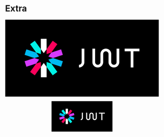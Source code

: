 # Extra

<img style="display: block; margin: 0 auto;" src="img/jwt-logo.svg" alt="" />

<p align="center">
	<a href="#"  target="_blank">
		<img src="img\jwt-logo.svg" width="200px"/>
	</a>
</p>

